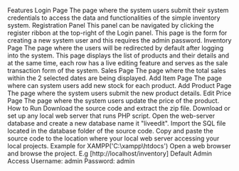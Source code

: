 Features
Login Page
The page where the system users submit their system credentials to access the data and functionalities of the simple inventory system.
Registration Panel
This panel can be navigated by clicking the register ribbon at the top-right of the Login panel. This page is the form for creating a new system user and this requires the admin password.
Inventory Page
The page where the users will be redirected by default after logging into the system. This page displays the list of products and their details and at the same time, each row has a live editing feature and serves as the sale transaction form of the system.
Sales Page
The page where the total sales within the 2 selected dates are being displayed.
Add Item Page
The page where can system users add new stock for each product.
Add Product Page
The page where the system users submit the new product details.
Edit Price Page
The page where the system users update the price of the product.
How to Run
Download the source code and extract the zip file.
Download or set up any local web server that runs PHP script.
Open the web-server database and create a new database name it "liveedit".
Import the SQL file located in the database folder of the source code.
Copy and paste the source code to the location where your local web server accessing your local projects. Example for XAMPP('C:\xampp\htdocs')
Open a web browser and browse the project. E.g [http://localhost/inventory]
Default Admin Access
Username: admin
Password: admin
